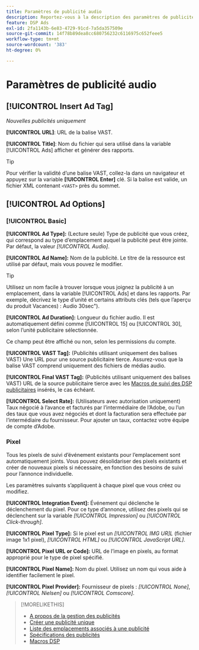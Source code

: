 ```yaml
---
title: Paramètres de publicité audio
description: Reportez-vous à la description des paramètres de publicité disponibles pour les publicités audio.
feature: DSP Ads
exl-id: 2fa1143b-6e83-4729-91cd-7a5da357509e
source-git-commit: 14f78b89dea8cc680756232c6116975c652feee5
workflow-type: tm+mt
source-wordcount: '383'
ht-degree: 0%

---
```


# Paramètres de publicité audio

## [!UICONTROL Insert Ad Tag]

*Nouvelles publicités uniquement*

**[!UICONTROL URL]**: URL de la balise VAST.

**[!UICONTROL Title]**: Nom du fichier qui sera utilisé dans la variable [!UICONTROL Ads] afficher et générer des rapports.

>[!TIP]
>
> Pour vérifier la validité d’une balise VAST, collez-la dans un navigateur et appuyez sur la variable **[!UICONTROL Enter]** clé. Si la balise est valide, un fichier XML contenant `<VAST>` près du sommet.

## [!UICONTROL Ad Options]

### [!UICONTROL Basic]

**[!UICONTROL Ad Type]:** (Lecture seule) Type de publicité que vous créez, qui correspond au type d’emplacement auquel la publicité peut être jointe. Par défaut, la valeur *[!UICONTROL Audio]*.

**[!UICONTROL Ad Name]:** Nom de la publicité. Le titre de la ressource est utilisé par défaut, mais vous pouvez le modifier.

>[!TIP]
>
> Utilisez un nom facile à trouver lorsque vous joignez la publicité à un emplacement, dans la variable [!UICONTROL Ads] et dans les rapports. Par exemple, décrivez le type d’unité et certains attributs clés (tels que l’aperçu du produit Vacances) : Audio 30sec&quot;).

**[!UICONTROL Ad Duration]:** Longueur du fichier audio. Il est automatiquement défini comme [!UICONTROL 15] ou [!UICONTROL 30], selon l’unité publicitaire sélectionnée.

Ce champ peut être affiché ou non, selon les permissions du compte.

**[!UICONTROL VAST Tag]:** (Publicités utilisant uniquement des balises VAST) Une URL pour une source publicitaire tierce. Assurez-vous que la balise VAST comprend uniquement des fichiers de médias audio.

**[!UICONTROL Final VAST Tag]:** (Publicités utilisant uniquement des balises VAST) URL de la source publicitaire tierce avec les [Macros de suivi des DSP publicitaires](/help/dsp/campaign-management/macros.md) insérés, le cas échéant.

**[!UICONTROL Select Rate]:** (Utilisateurs avec autorisation uniquement) Taux négocié à l’avance et facturés par l’intermédiaire de l’Adobe, ou l’un des taux que vous avez négociés et dont la facturation sera effectuée par l’intermédiaire du fournisseur. Pour ajouter un taux, contactez votre équipe de compte d’Adobe.

### Pixel

Tous les pixels de suivi d’événement existants pour l’emplacement sont automatiquement joints. Vous pouvez désolidariser des pixels existants et créer de nouveaux pixels si nécessaire, en fonction des besoins de suivi pour l’annonce individuelle.

Les paramètres suivants s’appliquent à chaque pixel que vous créez ou modifiez.

**[!UICONTROL Integration Event]:** Événement qui déclenche le déclenchement du pixel. Pour ce type d’annonce, utilisez des pixels qui se déclenchent sur la variable *[!UICONTROL Impression]* ou *[!UICONTROL Click-through]*.

**[!UICONTROL Pixel Type]:** Si le pixel est un *[!UICONTROL IMG UR]L* (fichier image 1x1 pixel), *[!UICONTROL HTML]* ou *[!UICONTROL JavaScript URL]*.

**[!UICONTROL Pixel URL or Code]:** URL de l’image en pixels, au format approprié pour le type de pixel spécifié.

**[!UICONTROL Pixel Name]:** Nom du pixel. Utilisez un nom qui vous aide à identifier facilement le pixel.

**[!UICONTROL Pixel Provider]:** Fournisseur de pixels : *[!UICONTROL None]*, *[!UICONTROL Nielsen]* ou *[!UICONTROL Comscore]*.

>[!MORELIKETHIS]
>
>* [A propos de la gestion des publicités](ad-about.md)
>* [Créer une publicité unique](ad-create.md)
>* [Liste des emplacements associés à une publicité](/help/dsp/campaign-management/ads/ad-list-placements.md)
>* [Spécifications des publicités](ad-specs.md)
>* [Macros DSP](/help/dsp/campaign-management/macros.md)

